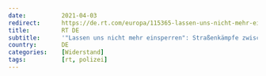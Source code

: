 ```yaml
---
date:          2021-04-03
redirect:      https://de.rt.com/europa/115365-lassen-uns-nicht-mehr-einsperren-strassenkaempfe-jugendliche-polizei-schweiz/
title:         RT DE
subtitle:      '"Lassen uns nicht mehr einsperren": Straßenkämpfe zwischen Jugendlichen und Polizei in der Schweiz'
country:       DE
categories:    [Widerstand]
tags:          [rt, polizei]
---
```

